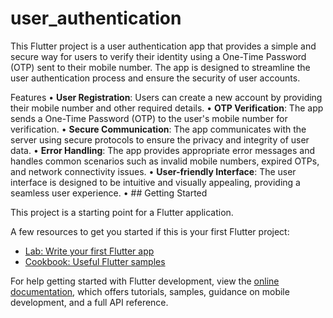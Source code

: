 # user_authentication

This Flutter project is a user authentication app that provides a simple and secure way for users to verify their identity using a One-Time Password (OTP) sent to their mobile number. The app is designed to streamline the user authentication process and ensure the security of user accounts.

Features
 • **User Registration**: Users can create a new account by providing their mobile number and other required details.
 • **OTP Verification**: The app sends a One-Time Password (OTP) to the user's mobile number for verification.
 • **Secure Communication**: The app communicates with the server using secure protocols to ensure the privacy and integrity of user data.
 • **Error Handling**: The app provides appropriate error messages and handles common scenarios such as invalid mobile numbers, expired OTPs, and network connectivity issues.
 • **User-friendly Interface**: The user interface is designed to be intuitive and visually appealing, providing a seamless user experience.
 • ## Getting Started

This project is a starting point for a Flutter application.

A few resources to get you started if this is your first Flutter project:

- [Lab: Write your first Flutter app](https://docs.flutter.dev/get-started/codelab)
- [Cookbook: Useful Flutter samples](https://docs.flutter.dev/cookbook)

For help getting started with Flutter development, view the
[online documentation](https://docs.flutter.dev/), which offers tutorials,
samples, guidance on mobile development, and a full API reference.
